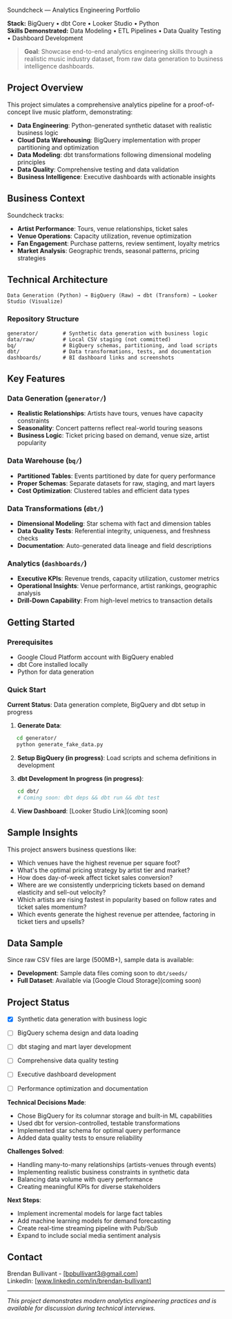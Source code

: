 Soundcheck — Analytics Engineering Portfolio

**Stack:** BigQuery • dbt Core • Looker Studio • Python  
**Skills Demonstrated:** Data Modeling • ETL Pipelines • Data Quality Testing • Dashboard Development

> **Goal**: Showcase end-to-end analytics engineering skills through a realistic music industry dataset, from raw data generation to business intelligence dashboards.

## Project Overview

This project simulates a comprehensive analytics pipeline for a proof-of-concept live music platform, demonstrating:

- **Data Engineering**: Python-generated synthetic dataset with realistic business logic
- **Cloud Data Warehousing**: BigQuery implementation with proper partitioning and optimization  
- **Data Modeling**: dbt transformations following dimensional modeling principles
- **Data Quality**: Comprehensive testing and data validation
- **Business Intelligence**: Executive dashboards with actionable insights

## Business Context

Soundcheck tracks:
- **Artist Performance**: Tours, venue relationships, ticket sales
- **Venue Operations**: Capacity utilization, revenue optimization
- **Fan Engagement**: Purchase patterns, review sentiment, loyalty metrics
- **Market Analysis**: Geographic trends, seasonal patterns, pricing strategies

## Technical Architecture

```
Data Generation (Python) → BigQuery (Raw) → dbt (Transform) → Looker Studio (Visualize)
```

### Repository Structure
```
generator/        # Synthetic data generation with business logic
data/raw/         # Local CSV staging (not committed)
bq/               # BigQuery schemas, partitioning, and load scripts  
dbt/              # Data transformations, tests, and documentation
dashboards/       # BI dashboard links and screenshots
```

## Key Features

### Data Generation (`generator/`)
- **Realistic Relationships**: Artists have tours, venues have capacity constraints
- **Seasonality**: Concert patterns reflect real-world touring seasons
- **Business Logic**: Ticket pricing based on demand, venue size, artist popularity

### Data Warehouse (`bq/`)
- **Partitioned Tables**: Events partitioned by date for query performance
- **Proper Schemas**: Separate datasets for raw, staging, and mart layers
- **Cost Optimization**: Clustered tables and efficient data types

### Data Transformations (`dbt/`)
- **Dimensional Modeling**: Star schema with fact and dimension tables
- **Data Quality Tests**: Referential integrity, uniqueness, and freshness checks
- **Documentation**: Auto-generated data lineage and field descriptions

### Analytics (`dashboards/`)
- **Executive KPIs**: Revenue trends, capacity utilization, customer metrics
- **Operational Insights**: Venue performance, artist rankings, geographic analysis
- **Drill-Down Capability**: From high-level metrics to transaction details

## Getting Started

### Prerequisites
- Google Cloud Platform account with BigQuery enabled
- dbt Core installed locally
- Python for data generation

### Quick Start

**Current Status**: Data generation complete, BigQuery and dbt setup in progress

1. **Generate Data**:
```bash
   cd generator/
   python generate_fake_data.py
```

2. **Setup BigQuery (in progress)**:
   Load scripts and schema definitions in development

3. **dbt Development In progress (in progress)**:
   ```bash
   cd dbt/
   # Coming soon: dbt deps && dbt run && dbt test
   ```

4. **View Dashboard**: [Looker Studio Link](coming soon)

## Sample Insights

This project answers business questions like:
- Which venues have the highest revenue per square foot?
- What's the optimal pricing strategy by artist tier and market?
- How does day-of-week affect ticket sales conversion?
- Where are we consistently underpricing tickets based on demand elasticity and sell-out velocity?
- Which artists are rising fastest in popularity based on follow rates and ticket sales momentum?
- Which events generate the highest revenue per attendee, factoring in ticket tiers and upsells?

## Data Sample

Since raw CSV files are large (500MB+), sample data is available:
- **Development**: Sample data files coming soon to `dbt/seeds/`
- **Full Dataset**: Available via [Google Cloud Storage](coming soon)

## Project Status

- [x] Synthetic data generation with business logic
- [ ] BigQuery schema design and data loading
- [ ] dbt staging and mart layer development  
- [ ] Comprehensive data quality testing
- [ ] Executive dashboard development
- [ ] Performance optimization and documentation


**Technical Decisions Made**:
- Chose BigQuery for its columnar storage and built-in ML capabilities
- Used dbt for version-controlled, testable transformations
- Implemented star schema for optimal query performance
- Added data quality tests to ensure reliability

**Challenges Solved**:
- Handling many-to-many relationships (artists-venues through events)
- Implementing realistic business constraints in synthetic data
- Balancing data volume with query performance
- Creating meaningful KPIs for diverse stakeholders

**Next Steps**:
- Implement incremental models for large fact tables
- Add machine learning models for demand forecasting
- Create real-time streaming pipeline with Pub/Sub
- Expand to include social media sentiment analysis

## Contact

Brendan Bullivant - [bpbullivant3@gmail.com]  
LinkedIn: [www.linkedin.com/in/brendan-bullivant]  

---

*This project demonstrates modern analytics engineering practices and is available for discussion during technical interviews.*
